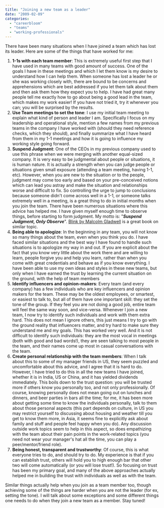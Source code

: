 ```yaml
---
title: "Joining a new team as a leader"
date: "2009-02-09"
categories: 
  - "careerbloom"
  - "teams"
  - "working-professionals"
---
```


There have been many situations when I have joined a team which has lost its leader. Here are some of the things that have worked for me:

1. **1-1s with each team member**: This is extremely useful first step that I have used in many teams with good amount of success. One of the goals I have in these meetings and which I let them know is my desire to understand how I can help them. When someone has lost a leader he or she was working closely with, there are bound to be concerns and apprehensions which are best addressed if you let them talk about them and then ask them how they expect you to help. I have had great many people tell me exactly how to go about being a good lead in the team, which makes my work easier! If you have not tried it, try it whenever you can; you will be surprised by the results.
2. **Use Team meetings to set the tone**: I use my initial team meeting to explain what kind of person and leader I am. Specifically I focus on my leadership and operational style, mention a few names from my previous teams in the company I have worked with (should they need reference checks, which they should), and finally summarize what I have heard from them in my 1-1 meetings and how it is going to influence my working style going forward.
3. **Suspend Judgment**: One of the CEOs in my previous company used to use this phrase when we were merging with another equal-sized company. It is very easy to be judgmental about people or situations, it is human nature. It is actually a strength when you can judge people or situations given small exposure (attending a team meeting, having 1-1, etc). However, when you are new to the situation or to the people, judgment may come too early and based on your pre-conceived notions which can lead you astray and make the situation and relationships worse and difficult to fix. So controlling the urge to jump to conclusions because someone didn't come across well in a 1-1, or someone talks extremely well in a meeting, is a great thing to do in initial months when you join the team. There have been numerous situations where this advice has helped me. I have given myself enough time to observe things, before starting to form judgment. My motto is: "**_Suspend Judgment, Only Observe_**". [Blink by Malcolm Gladwell](http://www.gladwell.com/blink/index.html) is a great book on similar topic.
4. **Being able to apologize**: In the beginning in any team, you will not know so many things about the team, even when you think you do. I have faced similar situations and the best way I have found to handle such situations is to apologize my way in and out. If you are explicit about the fact that you know very little about the work there and are willing to learn, people forgive you and help you learn, rather than when you come with great credentials and behave as if you know everything. I have been able to use my own ideas and styles in these new teams, but only when I have earned the trust by learning the current situation on the ground, with the help of team members
5. **Identify influencers and opinion-makers**: Every team (and every company) has a few individuals who are key influencers and opinion makers for the team. These may be the oldest employees, or smartest, or easiest to talk to, but all of them have one important skill: they set the tone of the group. If they feel you are not doing a good job, entire team will feel the same way soon, and vice-versa. Whenever I join a new team, I now try to identify such individuals and work with them extra hard. This does not mean I ignore others, this just means I try to go with the ground reality that influencers matter, and try hard to make sure they understand me and my goals. This has worked very well. And it is not difficult to identify such individuals: they are the most vocal in meetings (both with good and bad words!), they are seen talking to most people in the team, and their names come up most in casual conversations with the team.
6. **Create personal relationship with the team members**: When I talk about this to some of my manager friends in US, they seem puzzled and uncomfortable about this advice, and I agree that it is hard to do. However, I have tried to do this in all the new teams I have joined, whether it is in India, US or China, and it has yielded dividends immediately. This boils down to the trust question: you will be trusted more if others know you personally too, and not only professionally. Of course, knowing personally does not mean going out on lunches and dinners, and beer parties in bars all the time; for me, it has been more about getting some time to know the individuals personally, talk to them about those personal aspects (this part depends on culture, in US you may restrict yourself to discussing about housing and weather till you get to know them more, in Asia, it seems fine to explicitly ask about family and stuff and people feel happy when you do). Any discussion outside work topics seem to help in this aspect, so does empathizing with the team about their pain points in the work-related topics (you need not wear your manager's hat all the time, you can play a peer/mentor/friend role).
7. **Being honest, transparent and trustworthy**: Of course, this is what everyone tries to do, and should try to do. My experience is that if you can establish trust, others will hold you to high enough bar that other two will come automatically (or you will lose trust!). So focusing on trust has been my primary goal, and many of the above approaches actually helped me in building the trust with individuals as well as with the team.

Similar things actually help when you join as a team member too, though achieving some of the things are harder when you are not the leader (for ex, setting the tone). I will talk about some exceptions and some different things one needs to do when they join a new team as a member. Stay tuned!
